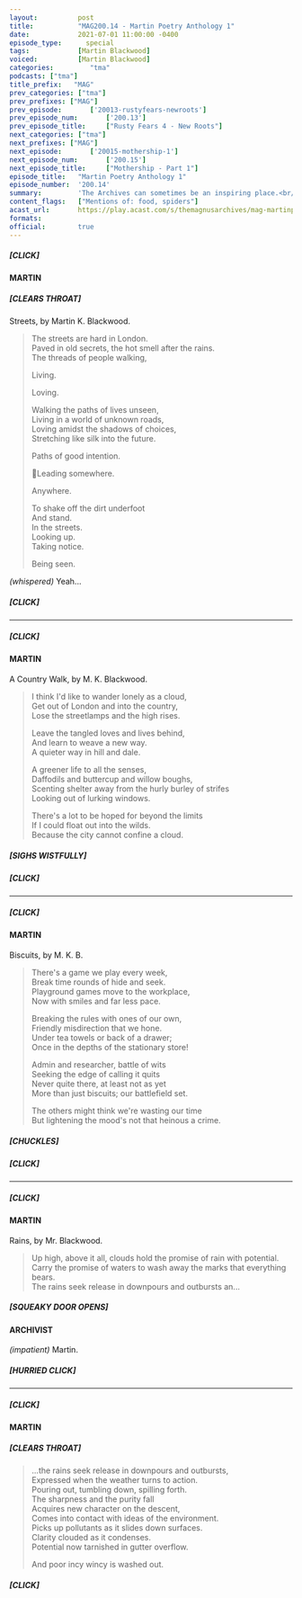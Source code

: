 ```yaml
---
layout:          post
title:           "MAG200.14 - Martin Poetry Anthology 1"
date:            2021-07-01 11:00:00 -0400
episode_type:      special
tags:            [Martin Blackwood]
voiced:          [Martin Blackwood]
categories:			"tma"
podcasts: ["tma"]
title_prefix:	"MAG"
prev_categories: ["tma"]
prev_prefixes: ["MAG"]
prev_episode:		['20013-rustyfears-newroots']
prev_episode_num:		['200.13']
prev_episode_title:		["Rusty Fears 4 - New Roots"]
next_categories: ["tma"]
next_prefixes: ["MAG"]
next_episode:		['20015-mothership-1']
next_episode_num:		['200.15']
next_episode_title:		["Mothership - Part 1"]
episode_title:   "Martin Poetry Anthology 1"
episode_number:  '200.14'
summary:         'The Archives can sometimes be an inspiring place.<br/><br/><b>Anthology 1</b><br/><ul><li>Streets</li><li>A Country Walk</li><li>Biscuits</li><li>Rains</li></ul>'
content_flags:   ["Mentions of: food, spiders"]
acast_url:       https://play.acast.com/s/themagnusarchives/mag-martinpoetryanthology1
formats:
official:        true
---
```


##### [CLICK]

#### MARTIN

##### [CLEARS THROAT]

Streets, by Martin K. Blackwood.

> The streets are hard in London.  
> Paved in old secrets, the hot smell after the rains.  
> The threads of people walking,
> 
> Living.
> 
> Loving.
> 
> Walking the paths of lives unseen,  
> Living in a world of unknown roads,  
> Loving amidst the shadows of choices,  
> Stretching like silk into the future.
> 
> Paths of good intention.
> 
> Leading somewhere.
> 
> Anywhere.
> 
> To shake off the dirt underfoot  
> And stand.  
> In the streets.  
> Looking up.  
> Taking notice.
> 
> Being seen.

_(whispered)_ Yeah...

##### [CLICK]

------

##### [CLICK]

#### MARTIN

A Country Walk, by M. K. Blackwood.

> I think I'd like to wander lonely as a cloud,  
> Get out of London and into the country,  
> Lose the streetlamps and the high rises.
> 
> Leave the tangled loves and lives behind,   
> And learn to weave a new way.  
> A quieter way in hill and dale.
> 
> A greener life to all the senses,  
> Daffodils and buttercup and willow boughs,  
> Scenting shelter away from the hurly burley of strifes  
> Looking out of lurking windows.
> 
> There's a lot to be hoped for beyond the limits  
> If I could float out into the wilds.  
> Because the city cannot confine a cloud.

##### [SIGHS WISTFULLY]

##### [CLICK]

------

##### [CLICK]

#### MARTIN

Biscuits, by M. K. B.

> There's a game we play every week,  
> Break time rounds of hide and seek.  
> Playground games move to the workplace,  
> Now with smiles and far less pace.
> 
> Breaking the rules with ones of our own,  
> Friendly misdirection that we hone.  
> Under tea towels or back of a drawer;  
> Once in the depths of the stationary store!
> 
> Admin and researcher, battle of wits  
> Seeking the edge of calling it quits  
> Never quite there, at least not as yet  
> More than just biscuits; our battlefield set.
> 
> The others might think we're wasting our time  
> But lightening the mood's not that heinous a crime.

##### [CHUCKLES]

##### [CLICK]

------

##### [CLICK]

#### MARTIN

Rains, by Mr. Blackwood.

> Up high, above it all, clouds hold the promise of rain with potential.  
> Carry the promise of waters to wash away the marks that everything bears.  
> The rains seek release in downpours and outbursts an...

##### [SQUEAKY DOOR OPENS]

#### ARCHIVIST

_(impatient)_ Martin.

##### [HURRIED CLICK]

------

##### [CLICK]

#### MARTIN

##### [CLEARS THROAT]

> ...the rains seek release in downpours and outbursts,  
> Expressed when the weather turns to action.  
> Pouring out, tumbling down, spilling forth.  
> The sharpness and the purity fall  
> Acquires new character on the descent,  
> Comes into contact with ideas of the environment.  
> Picks up pollutants as it slides down surfaces.  
> Clarity clouded as it condenses.  
> Potential now tarnished in gutter overflow.
> 
> And poor incy wincy is washed out.

##### [CLICK]